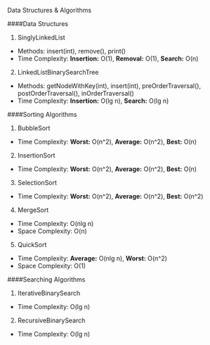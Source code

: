 Data Structures & Algorithms

####Data Structures
1. SinglyLinkedList
  *  Methods: insert(int), remove(), print()
  *  Time Complexity: **Insertion:** O(1), **Removal:** O(1), **Search:** O(n)
2.  LinkedListBinarySearchTree
  * Methods: getNodeWithKey(int), insert(int), preOrderTraversal(), postOrderTraversal(), inOrderTraversal()
  * Time Complexity: **Insertion:** O(lg n), **Search:** O(lg n)

####Sorting Algorithms

1. BubbleSort
  * Time Complexity: 
    **Worst:** O(n^2), **Average:** O(n^2), **Best:** O(n)
2. InsertionSort
  * Time Complexity:
    **Worst:** O(n^2), **Average:** O(n^2), **Best:** O(n)
3. SelectionSort
  * Time Complexity:
    **Worst:** O(n^2), **Average:** O(n^2), **Best:** O(n^2)
4. MergeSort
  * Time Complexity: O(nlg n)
  * Space Complexity: O(n)
5. QuickSort
  * Time Complexity: **Average:** O(nlg n), **Worst:** O(n^2)
  * Space Complexity: O(1)


####Searching Algorithms
1. IterativeBinarySearch
  * Time Complexity: O(lg n)
2. RecursiveBinarySearch
  * Time Complexity: O(lg n)

